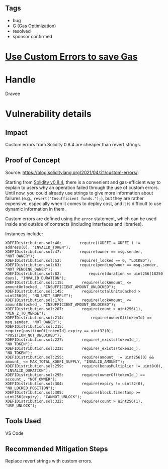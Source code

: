 ## Tags

- bug
- G (Gas Optimization)
- resolved
- sponsor confirmed

# [Use Custom Errors to save Gas](https://github.com/code-423n4/2022-01-xdefi-findings/issues/22) 

# Handle

Dravee


# Vulnerability details

## Impact  
Custom errors from Solidity 0.8.4 are cheaper than revert strings.
  
## Proof of Concept  
Source: https://blog.soliditylang.org/2021/04/21/custom-errors/:

Starting from [Solidity v0.8.4](https://github.com/ethereum/solidity/releases/tag/v0.8.4), there is a convenient and gas-efficient way to explain to users why an operation failed through the use of custom errors. Until now, you could already use strings to give more information about failures (e.g., `revert("Insufficient funds.");`), but they are rather expensive, especially when it comes to deploy cost, and it is difficult to use dynamic information in them.

Custom errors are defined using the `error` statement, which can be used inside and outside of contracts (including interfaces and libraries).

Instances include:  
```  
XDEFIDistribution.sol:40:        require((XDEFI = XDEFI_) != address(0), "INVALID_TOKEN");
XDEFIDistribution.sol:47:        require(owner == msg.sender, "NOT_OWNER");
XDEFIDistribution.sol:52:        require(_locked == 0, "LOCKED");
XDEFIDistribution.sol:63:        require(pendingOwner == msg.sender, "NOT_PENDING_OWNER");
XDEFIDistribution.sol:82:            require(duration <= uint256(18250 days), "INVALID_DURATION");
XDEFIDistribution.sol:115:        require(lockAmount_ <= amountUnlocked_, "INSUFFICIENT_AMOUNT_UNLOCKED");
XDEFIDistribution.sol:145:        require(totalUnitsCached > uint256(0), "NO_UNIT_SUPPLY");
XDEFIDistribution.sol:170:        require(lockAmount_ <= amountUnlocked_, "INSUFFICIENT_AMOUNT_UNLOCKED");
XDEFIDistribution.sol:207:        require(count > uint256(1), "MIN_2_TO_MERGE");
XDEFIDistribution.sol:214:            require(ownerOf(tokenId) == msg.sender, "NOT_OWNER");
XDEFIDistribution.sol:215:            require(positionOf[tokenId].expiry == uint32(0), "POSITION_NOT_UNLOCKED"); 
XDEFIDistribution.sol:227:        require(_exists(tokenId_), "NO_TOKEN");
XDEFIDistribution.sol:232:        require(_exists(tokenId_), "NO_TOKEN");
XDEFIDistribution.sol:255:        require(amount_ != uint256(0) && amount_ <= MAX_TOTAL_XDEFI_SUPPLY, "INVALID_AMOUNT");
XDEFIDistribution.sol:259:        require(bonusMultiplier != uint8(0), "INVALID_DURATION");
XDEFIDistribution.sol:295:        require(ownerOf(tokenId_) == account_, "NOT_OWNER");
XDEFIDistribution.sol:304:        require(expiry != uint32(0), "NO_LOCKED_POSITION");
XDEFIDistribution.sol:305:        require(block.timestamp >= uint256(expiry), "CANNOT_UNLOCK");
XDEFIDistribution.sol:322:        require(count > uint256(1), "USE_UNLOCK");
```  
  
## Tools Used  
VS Code
  
## Recommended Mitigation Steps  
Replace revert strings with custom errors.


